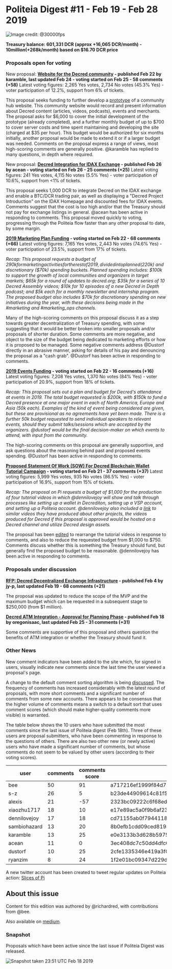 # Politeia Digest #11 - Feb 19 - Feb 28 2019

![Image credit: @30000fps](img/issue011/011-titlea.png "Image credit: @30000fps")

**Treasury balance: 601,331 DCR (approx +16,065 DCR/month) - $10 million (+$268k/month) based on $16.70 DCR price**

### Proposals open for voting

New proposal: **[Website for the Decred community](https://proposals.decred.org/proposals/fb8e6ca361c807168ea0bd6ddbfb7e05896b78f2576daf92f07315e6f8b5cd83) - published Feb 22 by karamble, last updated Feb 24 - voting started on Feb 25 - 58 comments (+58)**
Latest voting figures: 2,265 Yes votes, 2,734 No votes (45.3% Yes) - voter participation of 12.2%, support from 6% of tickets.

This proposal seeks funding to further develop a [prototype](https://decredcommunity.com) of a community hub website. This community website would record and present information about Decred content (articles, videos, podcasts), events and merchants. The proposal asks for $6,000 to cover the initial development of the prototype (already completed), and a further monthly budget of up to $700 to cover server costs and time spent maintaining and developing the site (charged at $35 per hour). This budget would be authorized for six months initially, another proposal would be made to extend it or if a larger budget was needed. Comments on the proposal express a range of views, most high-scoring comments are generally positive. @karamble has replied to many questions, in depth where required. 

New proposal: **[Decred Integration for IDAX Exchange](https://proposals.decred.org/proposals/60adb9c0946482492889e85e9bce05c309665b3438dd85cb1a837df31fbf57fb) -  published Feb 26 by acean - voting started on Feb 26 - 25 comments (+25)**
Latest voting figures: 241 Yes votes, 4,115 No votes (5.5% Yes) - voter participation of 10.6%, support from <1% of tickets.

This proposal seeks 1,000 DCR to integrate Decred on the IDAX exchange and enable a BTC/DCR trading pair, as well as displaying a "Decred Project Introduction" on the IDAX Homepage and discounted fees for IDAX events. Comments suggest that the cost is too high and/or that the Treasury should not pay for exchange listings in general. @acean has been active in responding to comments. This proposal moved quickly to voting, progressing through the Politeia flow faster than any other proposal to date, by some margin.

**[2019 Marketing Plan Funding](https://proposals.decred.org/proposals/c84a76685e4437a15760033725044a15ad832f68f9d123eb837337060a09f86e) - voting started on Feb 22 - 68 comments (+66)**
Latest voting figures: 7,165 Yes votes, 2,443 No votes (74.6% Yes) - voter participation of 23.5%, support from 17% of tickets.

*Recap: This proposal requests a budget of $290k for marketing activities for the rest of 2019, divided into planned ($220k) and discretionary ($70k) spending buckets. Planned spending includes: $100k to support the growth of local communities and organizers in target markets; $65k for a round of updates to decred.org; $35k for a series of 10 Decred Assembly videos; $10k for 10 episodes of a new Decred in Depth podcast; and $5k each for a monthly newsletter and internship program. The proposed budget also includes $70k for discretionary spending on new initiatives during the year, with these decisions being made in the #marketing and #marketing_ops channels.*

Many of the high-scoring comments on this proposal discuss it as a step towards greater decentralization of Treasury spending, with some suggesting that it would be better broken into smaller proposals and/or proposals of shorter duration. Some comments are more negative, and object to the size of the budget being dedicated to marketing efforts or how it is proposed to be managed. Some negative comments address @Dustorf directly in an abrasive manner, asking for details of his pay and denouncing the proposal as a "cash grab". @Dustorf has been active in responding to comments.

**[2019 Events Funding](https://proposals.decred.org/proposals/d3e7f159b9680c059a3d4b398de2c8f6627108f28b7d61a3f10397acb4b5e509) - voting started on Feb 22 - 16 comments (+16)**
Latest voting figures: 7,208 Yes votes, 1,370 No votes (84% Yes) - voter participation of 20.9%, support from 18% of tickets.

*Recap: This proposal sets out a plan and budget for Decred's attendance at events in 2019. The total budget requested is $200k, with $150k to fund a Decred presence at one major event in each of North America, Europe and Asia (50k each). Examples of the kind of event being considered are given, but these are provisional as no agreements have yet been made. There is a further 50k budget requested to send individual speakers to relevant events, should they submit talks/sessions which are accepted by the organizers. @dustorf would be the final decision-maker on which events to attend, with input from the community.*

The high-scoring comments on this proposal are generally supportive, and ask questions about the reasoning behind past and proposed events spending. @Dustorf has been active in responding to comments.

**[Proposed Statement Of Work (SOW) For Decred Blockchain Wallet Tutorial Campaign](https://proposals.decred.org/proposals/a3def199af812b796887f4eae22e11e45f112b50c2e17252c60ed190933ec14f) - voting started on Feb 21 - 37 comments (+37)**
Latest voting figures: 5,999 Yes votes, 935 No votes (86.5% Yes) - voter participation of 16.9%, support from 15% of tickets.

*Recap: The proposal on Pi requests a budget of $1,000 for the production of four tutorial videos in which @dennilovejoy will show and talk through processes like setting up a wallet in Decrediton, setting up a VSP account, and setting up a Politeia account. @dennilovejoy also included a [link](https://www.youtube.com/watch?v=HKwnEpFDN3Q&list=PLMBYy3lWO3Dmx-xHInb66OPcYQgmmcOEt) to similar videos they have produced about other projects, the videos produced for Decred if this proposal is approved would be hosted on a Decred channel and utilize Decred design assets.*

The proposal has been [edited](https://github.com/decred-proposals/mainnet/pull/1/commits/c394bb670818339dfc42b040c122b56e4793a7f5) to rearrange the tutorial videos in response to comments, and also to reduce the requested budget from $1,000 to $750. Comments discuss whether this is something the Treasury should fund, but generally find the proposed budget to be reasonable. @dennilovejoy has been active in responding to comments.

### Proposals under discussion

**[RFP: Decred Decentralized Exchange Infrastructure](https://proposals.decred.org/proposals/5431da8ff4eda8cdbf8f4f2e08566ffa573464b97ef6d6bae78e749f27800d3a) - published Feb  4 by jy-p, last updated Feb 19 - 68 comments (+21)**

The proposal was updated to reduce the scope of the MVP and the maximum budget which can be requested in a subsequent stage to $250,000 (from $1 million).

**[Decred ATM Integration - Approval for Planning Phase](https://proposals.decred.org/proposals/aea224a561cfed183f514a9ac700d68ba8a6c71dfbee71208fb9bff5fffab51d) - published Feb 18 by oregonisaac, last updated Feb 25 - 31 comments (+31)**

Some comments are supportive of this proposal and others question the benefits of ATM integration or whether the Treasury should fund it.

### Other News

New comment indicators have been added to the site which, for signed in users, visually indicate new comments since the last time the user viewed a proposal's page.

A change to the default comment sorting algorithm is being [discussed](https://github.com/decred/politeiagui/issues/1022). The frequency of comments has increased considerably with the latest round of proposals, with more short comments and a significant number of comments from some new accounts. There appears to be consensus that the higher volume of comments means a switch to a default sort that uses comment scores (which should make higher-quality comments more visible) is warranted.

The table below shows the 10 users who have submitted the most comments since the last issue of Politeia digest (Feb 18th). Three of these users are proposal submitters, who have been commenting in response to the questions of others. There are also two other new (or newly active) users who have made a significant number of comments, but whose comments do not seem to be valued by other users (according to their voting scores).

| user         | comments | comments score | pubkey                                                       |
| ------------ | -------- | -------------- | ------------------------------------------------------------ |
| bee          | 50       | 91             | a717216ef1999f84d71aec664b4d14f90616a09b67c7c68892b8e8fe9e8b1441 |
| s-z          | 26       | 5              | b23de44909614c81f567a3c14a223a023c092bed742ae511c031adeb7509e8d8 |
| alexis       | 21       | -57            | 2323bc09222c6f68ed63c96da24bc735d3b5b4bca674714b0130fedebe7e29e7 |
| xiaozhu1717  | 18       | 10             | e17e89ac5a0f9b6af23af0fed3bd39520b64fefe4f7c928b51fa0c2721c769ff |
| dennilovejoy | 17       | 18             | cd71155ab0f7944118e8a9ed46bdde77d4724f61f2c9ebffaf898308f0185b92 |
| sambiohazard | 13       | 20             | 8b0efb1cdd09ced8194163ee0ea3b07f36c5507e90a02ca25a67bca9479448ee |
| karamble     | 13       | 25             | e0e3133b3d628b5975dc30151aa9e1c66491595d90a84f5fde5a2ef5edb4d831 |
| acean        | 11       | 0              | 3ec408dc7c50dd4dfc02c3264c4a40037ec06b05a6a802ca4a770998049c3786 |
| dustorf      | 10       | 25             | 2cfe1335346e419a3f00fc3672c1a53ebcc1c15f48d3e9e174af7356be14bc5a |
| ryanzim      | 8        | 24             | 1f2e01bc09347d229da8260ab014223faaf48ad6e18931800d6e6c4a952f5106 |

A new twitter account has been created to tweet regular updates on Politeia action: [Slices of Pi](https://twitter.com/slices_of_pi)

## About this issue

Content for this edition was authored by @richardred, with contributions from @bee.

Also available on [medium](https://medium.com/politeia-digest/issue-10-jan-1-feb-18-2018-202cde71a19d).

### Snapshot

Proposals which have been active since the last issue if Politeia Digest was released.

![Snapshot taken 23:51 UTC Feb 18 2019](img/issue011/011-snapshot.png "Snapshot taken 23:51 UTC Feb 18 2019")
